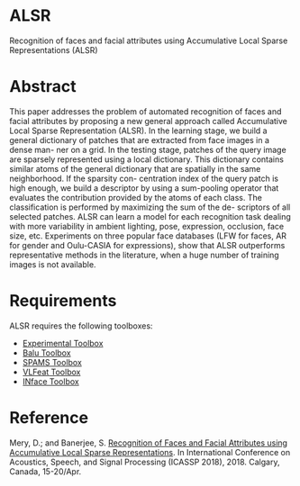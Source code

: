 # ALSR
Recognition of faces and facial attributes using Accumulative Local Sparse Representations (ALSR)

# Abstract
This paper addresses the problem of automated recognition of faces and facial attributes by proposing a new general approach called Accumulative Local Sparse Representation (ALSR). In the learning stage, we build a general dictionary of patches that are extracted from face images in a dense man- ner on a grid. In the testing stage, patches of the query image are sparsely represented using a local dictionary. This dictionary contains similar atoms of the general dictionary that are spatially in the same neighborhood. If the sparsity con- centration index of the query patch is high enough, we build a descriptor by using a sum-pooling operator that evaluates the contribution provided by the atoms of each class. The classification is performed by maximizing the sum of the de- scriptors of all selected patches. ALSR can learn a model for each recognition task dealing with more variability in ambient lighting, pose, expression, occlusion, face size, etc. Experiments on three popular face databases (LFW for faces, AR for gender and Oulu-CASIA for expressions), show that ALSR outperforms representative methods in the literature, when a huge number of training images is not available.

# Requirements
ALSR requires the following toolboxes:
- [Experimental Toolbox](https://github.com/domingomery/experimental)
- [Balu Toolbox](https://github.com/domingomery/Balu)
- [SPAMS Toolbox](http://spams-devel.gforge.inria.fr/)
- [VLFeat Toolbox](http://http://www.vlfeat.org) 
- [INface Toolbox](https://la.mathworks.com/matlabcentral/fileexchange/26523-the-inface-toolbox-v2-0-for-illumination-invariant-face-recognition)

# Reference
Mery, D.; and Banerjee, S. [Recognition of Faces and Facial Attributes using Accumulative Local Sparse Representations](http://dmery.sitios.ing.uc.cl/Prints/Conferences/International/2018-ICASSP.pdf). In International Conference on Acoustics, Speech, and Signal Processing (ICASSP 2018), 2018. Calgary, Canada, 15-20/Apr. 
